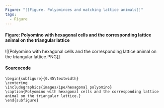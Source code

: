 ```yaml
---
Figure: "[[Figure. Polyominoes and matching lattice animals]]"
tags:
  - Figure
---
```

#### Figure: Polyomino with hexagonal cells and the corresponding lattice animal on the triangular lattice

![[Polyomino with hexagonal cells and the corresponding lattice animal on the triangular lattice.PNG]]

#### Sourcecode

```
\begin{subfigure}{0.45\textwidth}
\centering
\includegraphics{images/ipe/hexagonal polyomino}
\caption{Polyomino with hexagonal cells and the corresponding lattice animal on the triangular lattice.}
\end{subfigure}
```